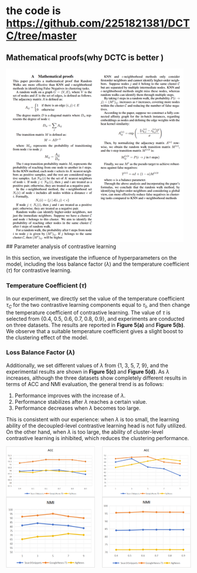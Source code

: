 #  the code is https://github.com/2251821381/DCTC/tree/master
## Mathematical proofs(why DCTC is better )
<img src="./proof.png" width="96%" />
## Parameter analysis of contrastive learning

In this section, we investigate the influence of hyperparameters on the model, including the loss balance factor ($\lambda$) and the temperature coefficient ($\tau$) for contrastive learning. 

### Temperature Coefficient ($\tau$)

In our experiment, we directly set the value of the temperature coefficient $\tau_C$ for the two contrastive learning components equal to $\tau_I$, and then change the temperature coefficient of contrastive learning. The value of $\tau$ is selected from \{0.4, 0.5, 0.6, 0.7, 0.8, 0.9\}, and experiments are conducted on three datasets. The results are reported in **Figure 5(a)** and **Figure 5(b)**. We observe that a suitable temperature coefficient gives a slight boost to the clustering effect of the model.

### Loss Balance Factor ($\lambda$)

Additionally, we set different values of $\lambda$ from \{1, 3, 5, 7, 9\}, and the experimental results are shown in **Figure 5(c)** and **Figure 5(d)**. As $\lambda$ increases, although the three datasets show completely different results in terms of ACC and NMI evaluation, the general trend is as follows: 

1. Performance improves with the increase of $\lambda$.
2. Performance stabilizes after $\lambda$ reaches a certain value.
3. Performance decreases when $\lambda$ becomes too large.

This is consistent with our experience: when $\lambda$ is too small, the learning ability of the decoupled-level contrastive learning head is not fully utilized. On the other hand, when $\lambda$ is too large, the ability of cluster-level contrastive learning is inhibited, which reduces the clustering performance.

<div style="display: flex; justify-content: space-between;">
  <img src="./ACC1.png" width="48%" />
  <img src="./ACC2.png" width="48%" />
</div>

<div style="display: flex; justify-content: space-between;">
  <img src="./NMI1.png" width="48%" />
  <img src="./NMI2.png" width="48%" />
</div>
